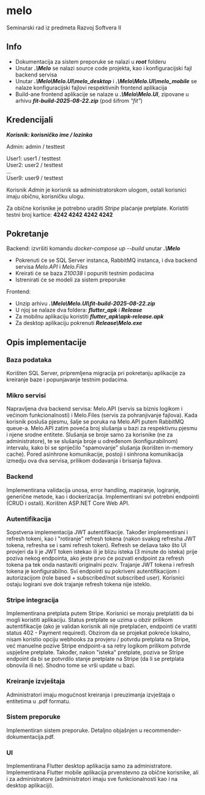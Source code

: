 # melo

Seminarski rad iz predmeta Razvoj Softvera II

## Info

- Dokumentacija za sistem preporuke se nalazi u _**root**_ folderu
- Unutar _**.\Melo**_ se nalazi source code projekta, kao i konfiguracijski fajl backend servisa
- Unutar _**.\Melo\Melo.UI\melo_desktop**_ i _**.\Melo\Melo.UI\melo_mobile**_ se nalaze konfiguracijski fajlovi respektivnih frontend aplikacija
- Build-ane frontend aplikacije se nalaze u _**.\Melo\Melo.UI**_, zipovane u arhivu _**fit-build-2025-08-22.zip**_ (pod šifrom _"fit"_)

## Kredencijali

_**Korisnik: korisničko ime / lozinka**_

Admin: admin / testtest

User1: user1 / testtest\
User2: user2 / testtest\
...\
User9: user9 / testtest

Korisnik _Admin_ je korisnik sa administratorskom ulogom, ostali korisnici imaju običnu, korisničku ulogu.

Za obične korisnike je potrebno uraditi _Stripe_ plaćanje pretplate. Koristiti testni broj kartice: **4242 4242 4242 4242**

## Pokretanje

Backend: izvršiti komandu _docker-compose up --build_ unutar _**.\Melo**_

- Pokrenuti će se SQL Server instanca, RabbitMQ instanca, i dva backend servisa _Melo.API_ i _Melo.Files_
- Kreirati će se baza _210038_ i popuniti testnim podacima
- Istrenirati će se modeli za sistem preporuke

Frontend:

- Unzip arhivu _**.\Melo\Melo.UI\fit-build-2025-08-22.zip**_
- U njoj se nalaze dva foldera: _**flutter_apk**_ i _**Release**_
- Za mobilnu aplikaciju koristiti _**flutter_apk\apk-release.apk**_
- Za desktop aplikaciju pokrenuti _**Release\Melo.exe**_

## Opis implementacije

### Baza podataka

Korišten SQL Server, pripremljena migracija pri pokretanju aplikacije za kreiranje baze i popunjavanje testnim podacima.

### Mikro servisi

Napravljena dva backend servisa: Melo.API (servis sa biznis logikom i većinom funkcionalnosti) i Melo.Files (servis za pohranjivanje fajlova).
Kada korisnik posluša pjesmu, šalje se poruka na Melo.API putem RabbitMQ queue-a. Melo.API zatim poveća broj slušanja u bazi za respektivnu pjesmu i njene srodne entitete. Slušanja se broje samo za korisnike (ne za administratore), te se slušanja broje u određenom (konfigurabilnom) intervalu, kako bi se spriječilo "spamovanje" slušanja (korišten in-memory cache). Pored asinhrone komunikacije, postoji i sinhrona komunikacija izmedju ova dva servisa, prilikom dodavanja i brisanja fajlova.

### Backend

Implementirana validacija unosa, error handling, mapiranje, logiranje, generične metode, kao i dockerizacija. Implementirani svi potrebni endpointi (CRUD i ostali). Korišten ASP.NET Core Web API.

### Autentifikacija

Sopstvena implementacija JWT autentifikacije. Također implementirani i refresh tokeni, kao i "rotiranje" refresh tokena (nakon svakog refresha JWT tokena, refresha se i sami refresh token). Refresh se dešava tako što UI provjeri da li je JWT token istekao ili je blizu isteka (3 minute do isteka) prije poziva nekog endpointa, ako jeste prvo će pozvati endpoint za refresh tokena pa tek onda nastaviti originalni poziv. Trajanje JWT tokena i refresh tokena je konfigurabilno. Svi endpointi su pokriveni autentifikacijom i autorizacijom (role based + subscribed/not subscribed user). Korisnici ostaju logirani sve dok trajanje refresh tokena nije isteklo.

### Stripe integracija

Implementirana pretplata putem Stripe. Korisnici se moraju pretplatiti da bi mogli koristiti aplikaciju. Status pretplate se uzima u obzir prilikom autentifikacije (ako je validan korisnik ali nije pretplaćen, endpointi će vratiti status 402 - Payment required). Obzirom da se projekat pokreće lokalno, nisam koristio opciju webhooks za provjeru / potvrdu pretplata na Stripe, već manuelne pozive Stripe endpoint-a sa retry logikom prilikom potvrde uspješne pretplate. Također, nakon "isteka" pretplate, poziva se Stripe endpoint da bi se potvrdilo stanje pretplate na Stripe (da li se pretplata obnovila ili ne). Shodno tome se vrši update u bazi.

### Kreiranje izvještaja

Administratori imaju mogućnost kreiranja i preuzimanja izvještaja o entitetima u .pdf formatu.

### Sistem preporuke

Implementiran sistem preporuke. Detaljno objašnjen u recommender-dokumentacija.pdf.

### UI

Implementirana Flutter desktop aplikacija samo za administratore.
Implementirana Flutter mobile aplikacija prvenstevno za obične korisnike, ali i za administratore (administratori imaju sve funkcionalnosti kao i na desktop aplikaciji).
